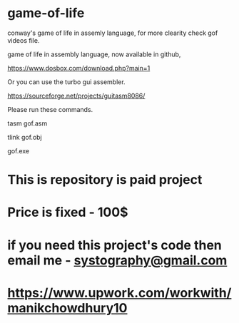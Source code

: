 # game-of-life

conway's game of life in assemly language, for more clearity check gof videos file.

game of life in assembly language, now available in github,

https://www.dosbox.com/download.php?main=1

Or you can use the turbo gui assembler.

https://sourceforge.net/projects/guitasm8086/

Please run these commands.


tasm gof.asm

tlink gof.obj

gof.exe

# This is repository is paid project
# Price is fixed - 100$
# if you need this project's code then email me - systography@gmail.com
# https://www.upwork.com/workwith/manikchowdhury10
